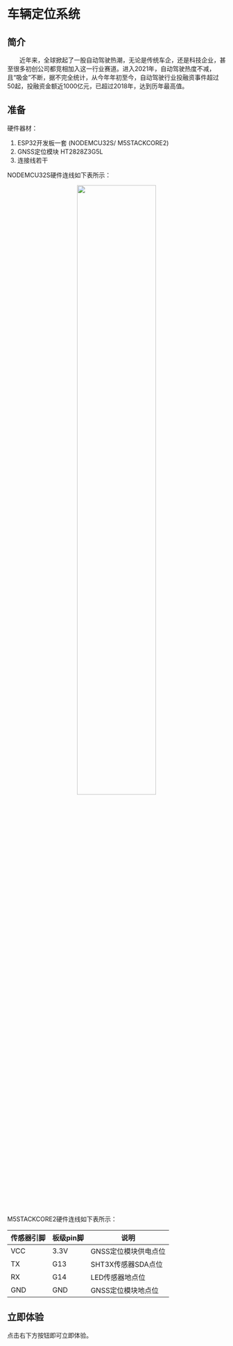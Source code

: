 # 车辆定位系统
## 简介
&emsp;&emsp;近年来，全球掀起了一股自动驾驶热潮，无论是传统车企，还是科技企业，甚至很多初创公司都竞相加入这一行业赛道。进入2021年，自动驾驶热度不减，且“吸金”不断，据不完全统计，从今年年初至今，自动驾驶行业投融资事件超过50起，投融资金额近1000亿元，已超过2018年，达到历年最高值。

## 准备

硬件器材：
1. ESP32开发板一套 (NODEMCU32S/ M5STACKCORE2)
2. GNSS定位模块 HT2828Z3G5L
3. 连接线若干

NODEMCU32S硬件连线如下表所示：

<div align="center">
<img src= https://hli.aliyuncs.com/o/config/examples_images/5_3_车辆定位硬件连接_esp32.jpg
 width=60%/>
</div>
<br>

M5STACKCORE2硬件连线如下表所示：

|传感器引脚|板级pin脚|说明|
|----|----|----|
| VCC| 3.3V| GNSS定位模块供电点位 |
| TX | G13 | SHT3X传感器SDA点位 |
| RX | G14 | LED传感器地点位 |
| GND| GND | GNSS定位模块地点位 |

## 立即体验
点击右下方按钮即可立即体验。
